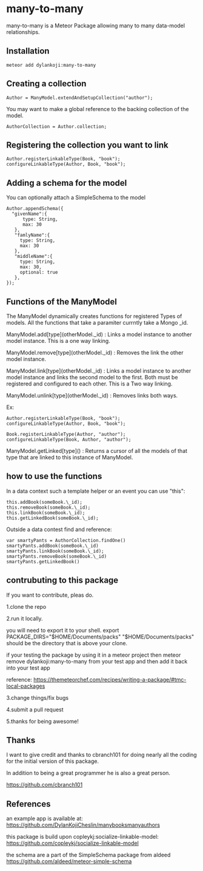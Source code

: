 # many-to-many

many-to-many is a Meteor Package allowing many to many data-model relationships.

## Installation
```
meteor add dylankoji:many-to-many
```

## Creating a collection

```
Author = ManyModel.extendAndSetupCollection("author");
```

You may want to make a global reference to the backing collection of the model.

```
AuthorCollection = Author.collection;
```

## Registering the collection you want to link

```
Author.registerLinkableType(Book, "book");
configureLinkableType(Author, Book, "book");
```

## Adding a schema for the model

You can optionally attach a SimpleSchema to the model

```
Author.appendSchema({
  "givenName":{
      type: String,
      max: 30
   },
   "famlyName":{
     type: String,
     max: 30
   },
   "middleName":{
     type: String,
     max: 30,
     optional: true
   },
});
```


## Functions of the ManyModel

The ManyModel dynamically creates functions for registered Types of models.
All the functions that take a paramiter currntly take a Mongo \_id.

ManyModel.add\[type](otherModel.\_id) : Links a model instance to another
model instance. This is a one way linking.

ManyModel.remove\[type](otherModel.\_id) : Removes the link the other model
instance.

ManyModel.link\[type](otherModel.\_id) : Links a model instance to another
model instance and links the second model to the first. Both must be registered
and configured to each other. This is a Two way linking.

ManyModel.unlink\[type](otherModel.\_id) : Removes links both ways.

 Ex:
 ```
Author.registerLinkableType(Book, "book");
configureLinkableType(Author, Book, "book");

Book.registerLinkableType(Author, "author");
configureLinkableType(Book, Author, "author");
 ```
 ManyModel.getLinked\[type]() : Returns a cursor of all the models of that type
 that are linked to this instance of ManyModel.

## how to use the functions
In a data context such a template helper or an event you can use "this":
```
this.addBook(someBook.\_id);
this.removeBook(someBook.\_id);
this.linkBook(someBook.\_id);
this.getLinkedBook(someBook.\_id);
```

Outside a data contest find and reference:
```
var smartyPants = AuthorCollection.findOne()
smartyPants.addBook(someBook.\_id)
smartyPants.linkBook(someBook.\_id);
smartyPants.removeBook(someBook.\_id)
smartyPants.getLinkedBook()
```
## contrubuting to this package

If you want to contribute, pleas do.

1.clone the repo

2.run it locally.

you will need to export it to your shell.
export PACKAGE_DIRS="$HOME/Documents/packs"
"$HOME/Documents/packs" should be the directory that is above your clone.

if your testing the package by using it in a meteor project then
meteor remove dylankoji:many-to-many from your test app
and then add it back into your test app

reference:
https://themeteorchef.com/recipes/writing-a-package/#tmc-local-packages

3.change things/fix bugs

4.submit a pull request

5.thanks for being awesome!

## Thanks

I want to give credit and thanks to cbranch101 for doing nearly all the coding
for the initial version of this package.

In addition to being a great programmer he is also a great person.

https://github.com/cbranch101

## References

an example app is available at:
https://github.com/DylanKojiCheslin/manybooksmanyauthors

this package is build upon copleykj:socialize-linkable-model:
https://github.com/copleykj/socialize-linkable-model

the schema are a part of the SimpleSchema package from aldeed
https://github.com/aldeed/meteor-simple-schema
